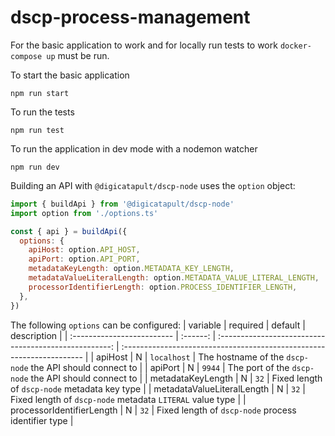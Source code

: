 # dscp-process-management

For the basic application to work and for locally run tests to work `docker-compose up` must be run.

To start the basic application

```shell
npm run start
```

To run the tests

```shell
npm run test
```

To run the application in dev mode with a nodemon watcher

```shell
npm run dev
```

Building an API with `@digicatapult/dscp-node` uses the `option` object:

```js
import { buildApi } from '@digicatapult/dscp-node'
import option from './options.ts'

const { api } = buildApi({
  options: {
    apiHost: option.API_HOST,
    apiPort: option.API_PORT,
    metadataKeyLength: option.METADATA_KEY_LENGTH,
    metadataValueLiteralLength: option.METADATA_VALUE_LITERAL_LENGTH,
    processorIdentifierLength: option.PROCESS_IDENTIFIER_LENGTH,
  },
})
```

The following `options` can be configured:
| variable | required | default | description |
| :------------------------- | :------: | :---------------------------------------------------: | :-------------------------------------------------------------------- |
| apiHost | N | `localhost` | The hostname of the `dscp-node` the API should connect to |
| apiPort | N | `9944` | The port of the `dscp-node` the API should connect to |
| metadataKeyLength | N | `32` | Fixed length of `dscp-node` metadata key type |
| metadataValueLiteralLength | N | `32` | Fixed length of `dscp-node` metadata `LITERAL` value type |
| processorIdentifierLength | N | `32` | Fixed length of `dscp-node` process identifier type |
